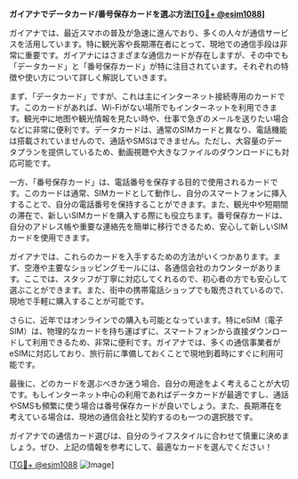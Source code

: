 **ガイアナでデータカード/番号保存カードを選ぶ方法[[TG💪+ @esim1088](https://t.me/s/esim1088)]**

ガイアナでは、最近スマホの普及が急速に進んでおり、多くの人々が通信サービスを活用しています。特に観光客や長期滞在者にとって、現地での通信手段は非常に重要です。ガイアナにはさまざまな通信カードが存在しますが、その中でも「データカード」と「番号保存カード」が特に注目されています。それぞれの特徴や使い方について詳しく解説していきます。

まず、「データカード」ですが、これは主にインターネット接続専用のカードです。このカードがあれば、Wi-Fiがない場所でもインターネットを利用できます。観光中に地图や観光情報を見たい時や、仕事で急ぎのメールを送りたい場合などに非常に便利です。データカードは、通常のSIMカードと異なり、電話機能は搭載されていませんので、通話やSMSはできません。ただし、大容量のデータプランを提供しているため、動画視聴や大きなファイルのダウンロードにも対応可能です。

一方、「番号保存カード」は、電話番号を保存する目的で使用されるカードです。このカードは通常、SIMカードとして動作し、自分のスマートフォンに挿入することで、自分の電話番号を保持することができます。また、観光中や短期間の滞在で、新しいSIMカードを購入する際にも役立ちます。番号保存カードは、自分のアドレス帳や重要な連絡先を簡単に移行できるため、安心して新しいSIMカードを使用できます。

ガイアナでは、これらのカードを入手するための方法がいくつかあります。まず、空港や主要なショッピングモールには、各通信会社のカウンターがあります。ここでは、スタッフが丁寧に対応してくれるので、初心者の方でも安心して選ぶことができます。また、街中の携帯電話ショップでも販売されているので、現地で手軽に購入することが可能です。

さらに、近年ではオンラインでの購入も可能となっています。特にeSIM（電子SIM）は、物理的なカードを持ち運ばずに、スマートフォンから直接ダウンロードして利用できるため、非常に便利です。ガイアナでは、多くの通信事業者がeSIMに対応しており、旅行前に準備しておくことで現地到着時にすぐに利用可能です。

最後に、どのカードを選ぶべきか迷う場合、自分の用途をよく考えることが大切です。もしインターネット中心の利用であればデータカードが最適ですし、通話やSMSも頻繁に使う場合は番号保存カードが良いでしょう。また、長期滞在を考えている場合は、現地の通信会社と契約するのも一つの選択肢です。

ガイアナでの通信カード選びは、自分のライフスタイルに合わせて慎重に決めましょう。ぜひ、上記の情報を参考にして、最適なカードを選んでください！

[[TG💪+ @esim1088](https://t.me/s/esim1088) ![Image](https://i.postimg.cc/Y0z9fWf4/image.png)]